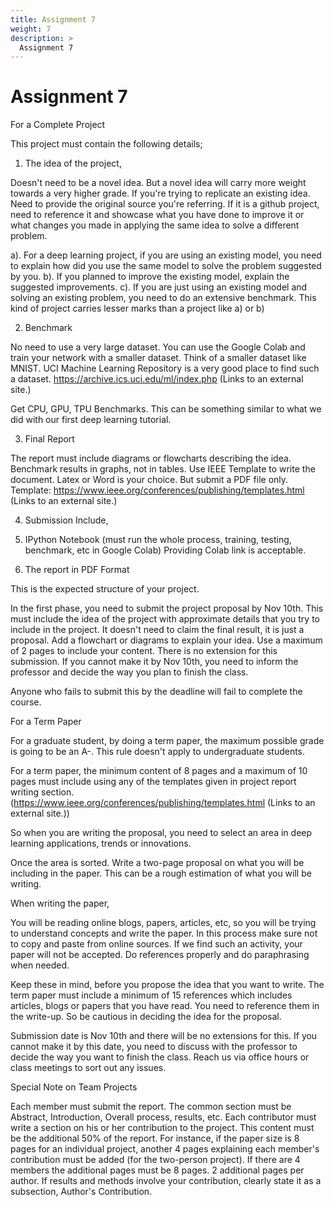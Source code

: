 ```yaml
---
title: Assignment 7
weight: 7
description: >
  Assignment 7
---
```



# Assignment 7

For a Complete Project
 
This project must contain the following details;
 
1. The idea of the project, 
 
Doesn't need to be a novel idea. But a novel idea will carry more weight towards a very higher grade. If you're trying to replicate an existing idea. Need to provide the original source you're referring. If it is a github project, need to reference it and showcase what you have done to improve it or what changes you made in applying the same idea to solve a different problem. 
 
a). For a deep learning project, if you are using an existing model, you need to explain how did you use the same model to solve the problem suggested by you.
b). If you planned to improve the existing model, explain the suggested improvements.
c). If you are just using an existing model and solving an existing problem, you need to do an extensive benchmark. This kind of project carries lesser marks than a project like a) or b)
 
2. Benchmark
 
No need to use a very large dataset. You can use the Google Colab and train your network with a smaller dataset. 
Think of a smaller dataset like MNIST. 
UCI Machine Learning Repository is a very good place to find such a dataset. https://archive.ics.uci.edu/ml/index.php (Links to an external site.)
 
Get CPU, GPU, TPU Benchmarks. This can be something similar to what we did with our first deep learning tutorial.  
 
3. Final Report
 
The report must include diagrams or flowcharts describing the idea. Benchmark results in graphs, not in tables. 
Use IEEE Template to write the document. Latex or Word is your choice. But submit a PDF file only. 
Template: https://www.ieee.org/conferences/publishing/templates.html (Links to an external site.)
 
4. Submission Include, 
 
1. IPython Notebook (must run the whole process, training, testing, benchmark, etc in Google Colab)
Providing Colab link is acceptable. 
2. The report in PDF Format
 
 
This is the expected structure of your project. 
 
In the first phase, you need to submit the project proposal by Nov 10th. This must include the idea of the project with approximate details that you try to include in the project. It doesn't need
to claim the final result, it is just a proposal. Add a flowchart or diagrams to explain your idea. 
Use a maximum of 2 pages to include your content. There is no extension for this submission.
If you cannot make it by Nov 10th, you need to inform the professor and decide the way you plan to finish the class. 
 
Anyone who fails to submit this by the deadline will fail to complete the course. 
 
For a Term Paper
 
For a graduate student, by doing a term paper, the maximum possible grade is going to be an A-.
This rule doesn't apply to undergraduate students. 
 
For a term paper, the minimum content of 8 pages and a maximum of 10 pages must include using any of the templates
given in project report writing section. (https://www.ieee.org/conferences/publishing/templates.html (Links to an external site.)) 
 
So when you are writing the proposal, you need to select an area in deep learning applications, trends or innovations.
 
Once the area is sorted. Write a two-page proposal on what you will be including in the paper. This can be a rough
estimation of what you will be writing. 
 
When writing the paper, 
 
You will be reading online blogs, papers, articles, etc, so you will be trying to understand concepts and write the paper. 
In this process make sure not to copy and paste from online sources. If we find such an activity, your paper will not be accepted.
Do references properly and do paraphrasing when needed. 
 
Keep these in mind, before you propose the idea that you want to write. 
The term paper must include a minimum of 15 references which includes articles, blogs or papers that you have read. 
You need to reference them in the write-up. So be cautious in deciding the idea for the proposal.
 
Submission date is Nov 10th and there will be no extensions for this. If you cannot make it by this date, you need to discuss with the professor to decide the way you want to finish the class. Reach us via office hours or class meetings to sort out any issues.
 
Special Note on Team Projects
 
Each member must submit the report.  The common section must be Abstract, Introduction, Overall process, results, etc. Each contributor must write a section on his or her contribution to the project. 
This content must be the additional 50% of the report.  For instance, if the paper size is 8 pages for an individual project,  another 4 pages explaining each member's contribution must be added (for the two-person project). If there are 4 members the additional pages must be 8 pages. 2 additional pages per author. 
If results and methods involve your contribution, clearly state it as a subsection, Author's Contribution. 
